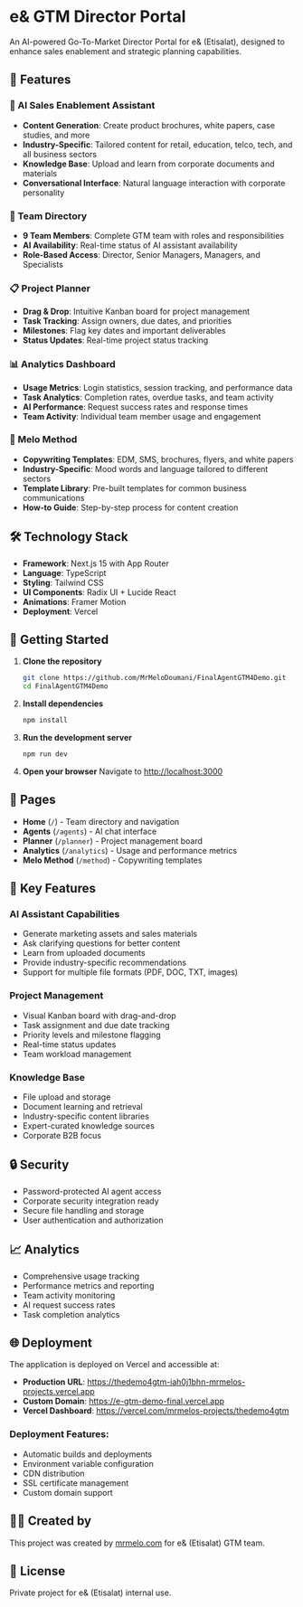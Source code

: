# e& GTM Director Portal

An AI-powered Go-To-Market Director Portal for e& (Etisalat), designed to enhance sales enablement and strategic planning capabilities.

## 🚀 Features

### 🤖 AI Sales Enablement Assistant
- **Content Generation**: Create product brochures, white papers, case studies, and more
- **Industry-Specific**: Tailored content for retail, education, telco, tech, and all business sectors
- **Knowledge Base**: Upload and learn from corporate documents and materials
- **Conversational Interface**: Natural language interaction with corporate personality

### 👥 Team Directory
- **9 Team Members**: Complete GTM team with roles and responsibilities
- **AI Availability**: Real-time status of AI assistant availability
- **Role-Based Access**: Director, Senior Managers, Managers, and Specialists

### 📋 Project Planner
- **Drag & Drop**: Intuitive Kanban board for project management
- **Task Tracking**: Assign owners, due dates, and priorities
- **Milestones**: Flag key dates and important deliverables
- **Status Updates**: Real-time project status tracking

### 📊 Analytics Dashboard
- **Usage Metrics**: Login statistics, session tracking, and performance data
- **Task Analytics**: Completion rates, overdue tasks, and team activity
- **AI Performance**: Request success rates and response times
- **Team Activity**: Individual team member usage and engagement

### 📝 Melo Method
- **Copywriting Templates**: EDM, SMS, brochures, flyers, and white papers
- **Industry-Specific**: Mood words and language tailored to different sectors
- **Template Library**: Pre-built templates for common business communications
- **How-to Guide**: Step-by-step process for content creation

## 🛠️ Technology Stack

- **Framework**: Next.js 15 with App Router
- **Language**: TypeScript
- **Styling**: Tailwind CSS
- **UI Components**: Radix UI + Lucide React
- **Animations**: Framer Motion
- **Deployment**: Vercel

## 🚀 Getting Started

1. **Clone the repository**
   ```bash
   git clone https://github.com/MrMeloDoumani/FinalAgentGTM4Demo.git
   cd FinalAgentGTM4Demo
   ```

2. **Install dependencies**
   ```bash
   npm install
   ```

3. **Run the development server**
   ```bash
   npm run dev
   ```

4. **Open your browser**
   Navigate to [http://localhost:3000](http://localhost:3000)

## 📱 Pages

- **Home** (`/`) - Team directory and navigation
- **Agents** (`/agents`) - AI chat interface
- **Planner** (`/planner`) - Project management board
- **Analytics** (`/analytics`) - Usage and performance metrics
- **Melo Method** (`/method`) - Copywriting templates

## 🎯 Key Features

### AI Assistant Capabilities
- Generate marketing assets and sales materials
- Ask clarifying questions for better content
- Learn from uploaded documents
- Provide industry-specific recommendations
- Support for multiple file formats (PDF, DOC, TXT, images)

### Project Management
- Visual Kanban board with drag-and-drop
- Task assignment and due date tracking
- Priority levels and milestone flagging
- Real-time status updates
- Team workload management

### Knowledge Base
- File upload and storage
- Document learning and retrieval
- Industry-specific content libraries
- Expert-curated knowledge sources
- Corporate B2B focus

## 🔒 Security

- Password-protected AI agent access
- Corporate security integration ready
- Secure file handling and storage
- User authentication and authorization

## 📈 Analytics

- Comprehensive usage tracking
- Performance metrics and reporting
- Team activity monitoring
- AI request success rates
- Task completion analytics

## 🌐 Deployment

The application is deployed on Vercel and accessible at:
- **Production URL**: https://thedemo4gtm-iah0j1bhn-mrmelos-projects.vercel.app
- **Custom Domain**: https://e-gtm-demo-final.vercel.app
- **Vercel Dashboard**: https://vercel.com/mrmelos-projects/thedemo4gtm

### Deployment Features:
- Automatic builds and deployments
- Environment variable configuration
- CDN distribution
- SSL certificate management
- Custom domain support

## 👨‍💻 Created by

This project was created by [mrmelo.com](https://mrmelo.com) for e& (Etisalat) GTM team.

## 📄 License

Private project for e& (Etisalat) internal use.